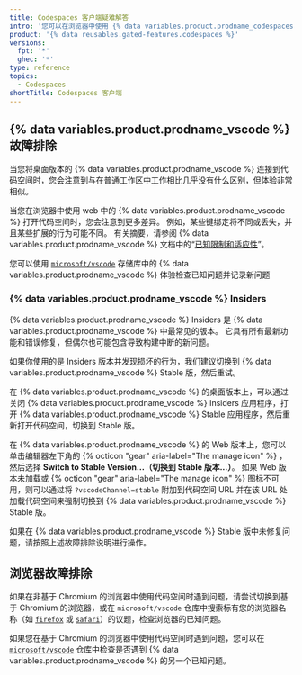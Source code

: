 ```yaml
---
title: Codespaces 客户端疑难解答
intro: '您可以在浏览器中使用 {% data variables.product.prodname_codespaces %} ，也可以通过 {% data variables.product.prodname_vscode %}使用。 本文提供常见客户端问题的疑难解答步骤。'
product: '{% data reusables.gated-features.codespaces %}'
versions:
  fpt: '*'
  ghec: '*'
type: reference
topics:
  - Codespaces
shortTitle: Codespaces 客户端
---
```


## {% data variables.product.prodname_vscode %} 故障排除

当您将桌面版本的 {% data variables.product.prodname_vscode %} 连接到代码空间时，您会注意到与在普通工作区中工作相比几乎没有什么区别，但体验非常相似。

当您在浏览器中使用 web 中的 {% data variables.product.prodname_vscode %} 打开代码空间时，您会注意到更多差异。 例如，某些键绑定将不同或丢失，并且某些扩展的行为可能不同。 有关摘要，请参阅 {% data variables.product.prodname_vscode %} 文档中的“[已知限制和适应性](https://code.visualstudio.com/docs/remote/codespaces#_known-limitations-and-adaptations)”。

您可以使用 [`microsoft/vscode`](https://github.com/microsoft/vscode/issues?q=is%3Aissue+is%3Aopen+codespaces) 存储库中的 {% data variables.product.prodname_vscode %} 体验检查已知问题并记录新问题

### {% data variables.product.prodname_vscode %} Insiders

{% data variables.product.prodname_vscode %} Insiders 是 {% data variables.product.prodname_vscode %} 中最常见的版本。 它具有所有最新功能和错误修复，但偶尔也可能包含导致构建中断的新问题。

如果你使用的是 Insiders 版本并发现损坏的行为，我们建议切换到 {% data variables.product.prodname_vscode %} Stable 版，然后重试。

在 {% data variables.product.prodname_vscode %} 的桌面版本上，可以通过关闭 {% data variables.product.prodname_vscode %} Insiders 应用程序，打开 {% data variables.product.prodname_vscode %} Stable 应用程序，然后重新打开代码空间，切换到 Stable 版。

在 {% data variables.product.prodname_vscode %} 的 Web 版本上，您可以单击编辑器左下角的 {% octicon "gear" aria-label="The manage icon" %} ，然后选择 **Switch to Stable Version...（切换到 Stable 版本...）**。 如果 Web 版本未加载或 {% octicon "gear" aria-label="The manage icon" %} 图标不可用，则可以通过将 `?vscodeChannel=stable` 附加到代码空间 URL 并在该 URL 处加载代码空间来强制切换到 {% data variables.product.prodname_vscode %} Stable 版。

如果在 {% data variables.product.prodname_vscode %} Stable 版中未修复问题，请按照上述故障排除说明进行操作。

## 浏览器故障排除

如果在非基于 Chromium 的浏览器中使用代码空间时遇到问题，请尝试切换到基于 Chromium 的浏览器，或在 `microsoft/vscode` 仓库中搜索标有您的浏览器名称（如 [`firefox`](https://github.com/microsoft/vscode/issues?q=is%3Aissue+is%3Aopen+label%3Afirefox) 或 [`safari`](https://github.com/Microsoft/vscode/issues?q=is%3Aopen+is%3Aissue+label%3Asafari)）的议题，检查浏览器的已知问题。

如果您在基于 Chromium 的浏览器中使用代码空间时遇到问题，您可以在 [`microsoft/vscode`](https://github.com/microsoft/vscode/issues) 仓库中检查是否遇到 {% data variables.product.prodname_vscode %} 的另一个已知问题。
